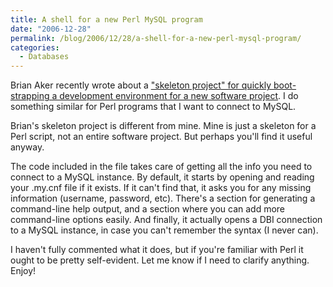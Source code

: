```yaml
---
title: A shell for a new Perl MySQL program
date: "2006-12-28"
permalink: /blog/2006/12/28/a-shell-for-a-new-perl-mysql-program/
categories:
  - Databases
---
```


Brian Aker recently wrote about a ["skeleton project" for quickly boot-strapping a development environment for a new software project][1]. I do something similar for Perl programs that I want to connect to MySQL.

Brian's skeleton project is different from mine. Mine is just a skeleton for a Perl script, not an entire software project. But perhaps you'll find it useful anyway.

The code included in the file takes care of getting all the info you need to connect to a MySQL instance. By default, it starts by opening and reading your .my.cnf file if it exists. If it can't find that, it asks you for any missing information (username, password, etc). There's a section for generating a command-line help output, and a section where you can add more command-line options easily. And finally, it actually opens a DBI connection to a MySQL instance, in case you can't remember the syntax (I never can).

I haven't fully commented what it does, but if you're familiar with Perl it ought to be pretty self-evident. Let me know if I need to clarify anything. Enjoy!

 [1]: http://krow.livejournal.com/465978.html
